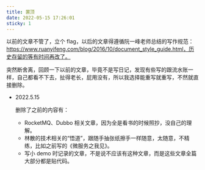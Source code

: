 ```yaml
---
title: 置顶
date: 2022-05-15 17:26:01
sticky: 1
---
```


以前的文章不管了，立个 flag，以后的文章得遵循阮一峰老师总结的写作规范：https://www.ruanyifeng.com/blog/2016/10/document_style_guide.html，历史存留的等有时间再改了。

突然断舍离，回顾一下以前的文章，毕竟不是写日记，发现有些写的跟流水账一样，自己都看不下去，扯得老长，屁用没有，所以我选择能重写就重写，不然就直接删除。

* 2022.5.15 

  删除了之前的内容有：

  * RocketMQ、Dubbo 相关文章，因为全是看书的时候照抄，没自己的理解。
  * 林散的技术相关的“悟道”，跟随手抽张纸擦手一样随意，太随意，不精练，比如之前写的《微服务之我见》。
  * 写小 demo 时记录的文章，不是说不应该有这种文章，而是这些文章全篇大部分都是贴代码。
